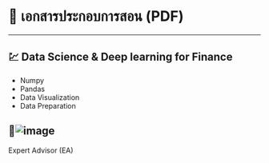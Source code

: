# 📖 เอกสารประกอบการสอน (PDF)
----------------------------------
## 💹 Data Science & Deep learning for Finance
- Numpy<br>
- Pandas <br>
- Data Visualization <br>
- Data Preparation <br>
## 🎯![image](https://user-images.githubusercontent.com/25384204/166638493-c12fb45d-1cda-42c5-ac29-813aee4af978.png)
 Expert Advisor (EA)

